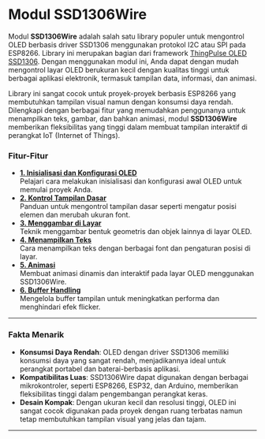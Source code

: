 # Modul SSD1306Wire

Modul **SSD1306Wire** adalah salah satu library populer untuk mengontrol OLED berbasis driver SSD1306 menggunakan protokol I2C atau SPI pada ESP8266. Library ini merupakan bagian dari framework [ThingPulse OLED SSD1306](https://github.com/ThingPulse/esp8266-oled-ssd1306). Dengan menggunakan modul ini, Anda dapat dengan mudah mengontrol layar OLED berukuran kecil dengan kualitas tinggi untuk berbagai aplikasi elektronik, termasuk tampilan data, informasi, dan animasi.

Library ini sangat cocok untuk proyek-proyek berbasis ESP8266 yang membutuhkan tampilan visual namun dengan konsumsi daya rendah. Dilengkapi dengan berbagai fitur yang memudahkan penggunanya untuk menampilkan teks, gambar, dan bahkan animasi, modul **SSD1306Wire** memberikan fleksibilitas yang tinggi dalam membuat tampilan interaktif di perangkat IoT (Internet of Things).

### Fitur-Fitur

*   **[1. Inisialisasi dan Konfigurasi OLED](readme-page/inisialisasi.md)**  
    Pelajari cara melakukan inisialisasi dan konfigurasi awal OLED untuk memulai proyek Anda.
*   **[2. Kontrol Tampilan Dasar](readme-page/kontrol-tampilan.md)**  
    Panduan untuk mengontrol tampilan dasar seperti mengatur posisi elemen dan merubah ukuran font.
*   **[3. Menggambar di Layar](readme-page/menggambar.md)**  
    Teknik menggambar bentuk geometris dan objek lainnya di layar OLED.
*   **[4. Menampilkan Teks](readme-page/menampilkan-teks.md)**  
    Cara menampilkan teks dengan berbagai font dan pengaturan posisi di layar.
*   **[5. Animasi](readme-page/animasi.md)**  
    Membuat animasi dinamis dan interaktif pada layar OLED menggunakan SSD1306Wire.
*   **[6. Buffer Handling](readme-page/buffer-handling.md)**  
    Mengelola buffer tampilan untuk meningkatkan performa dan menghindari efek flicker.

---

### Fakta Menarik
- **Konsumsi Daya Rendah**: OLED dengan driver SSD1306 memiliki konsumsi daya yang sangat rendah, menjadikannya ideal untuk perangkat portabel dan baterai-berbasis aplikasi.
- **Kompatibilitas Luas**: SSD1306Wire dapat digunakan dengan berbagai mikrokontroler, seperti ESP8266, ESP32, dan Arduino, memberikan fleksibilitas tinggi dalam pengembangan perangkat keras.
- **Desain Kompak**: Dengan ukuran kecil dan resolusi tinggi, OLED ini sangat cocok digunakan pada proyek dengan ruang terbatas namun tetap membutuhkan tampilan visual yang jelas dan tajam.

---